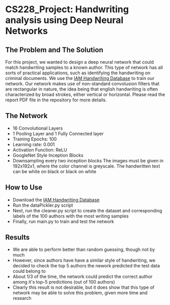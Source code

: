 # CS228_Project: Handwriting analysis using Deep Neural Networks

## The Problem and The Solution
For this project, we wanted to design a deep neural network that could match handwriting samples to a known author.
This type of network has all sorts of practical applications, such as identifying the handwriting on criminal documents.
We use the [IAM Handwriting Database](https://fki.tic.heia-fr.ch/databases/iam-handwriting-database) to train our network.
Our network makes use of non-standard convolusion filters that are rectangular in nature, the idea being that english handwriting is often characterized by broad strokes, either vertical or horizontal.
Please read the report PDF file in the repository for more details.

## The Network
- 16 Convolutional Layers
- 1 Pooling Layer and 1 Fully Connected layer
- Training Epochs: 100
- Learning rate: 0.001
- Activation Function: ReLU
- GoogleNet Style Inception Blocks
- Downsampling every two inception blocks
The images must be given in 192x192x1, where the color channel is greyscale. The handwritten text can be white on black or black on white

## How to Use
- Download the [IAM Handwriting Database](https://fki.tic.heia-fr.ch/databases/iam-handwriting-database)
- Run the dataPickler.py script
- Next, run the cleaner.py script to create the dataset and corresponding labels of the 100 authors with the most writing samples
- Finally, run main.py to train and test the network

## Results
- We are able to perform better than random guessing, though not by much
- However, since authors have have a similar style of handwriting, we decided to check the top 5 authors the nework predicted the test data could belong to
- About 1/3 of the time, the network could predict the correct author among it's top-5 predictions (out of 100 authors)
- Clearly this result is not desirable, but it does show that this type of network may be able to solve this problem, given more time and research
